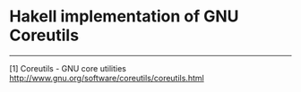 Hakell implementation of GNU Coreutils
======================================

------------------------------------------------------------------------------

[1] Coreutils - GNU core utilities
http://www.gnu.org/software/coreutils/coreutils.html